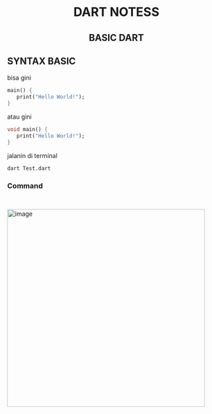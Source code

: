 <div align = "center">
  <h1> DART NOTESS </h1>
</div>

<div align = "center">
  <h2> BASIC DART </h2>
</div>

## SYNTAX BASIC

bisa gini
```dart
main() { 
   print("Hello World!"); 
}
```
atau gini
```dart
void main() { 
   print("Hello World!"); 
}

```

jalanin di terminal
```ssh
dart Test.dart
```

### Command

```dart

```

```dart

```



<img width="456" alt="image" src="https://user-images.githubusercontent.com/92344349/187965675-b0747ccd-474b-41ed-bba7-840fa1415135.png">


